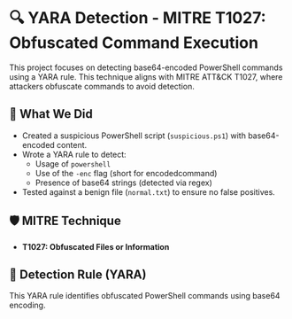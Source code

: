 # 🔍 YARA Detection - MITRE T1027: Obfuscated Command Execution

This project focuses on detecting base64-encoded PowerShell commands using a YARA rule. This technique aligns with MITRE ATT&CK T1027, where attackers obfuscate commands to avoid detection.

## 🧠 What We Did

- Created a suspicious PowerShell script (`suspicious.ps1`) with base64-encoded content.
- Wrote a YARA rule to detect:
  - Usage of `powershell`
  - Use of the `-enc` flag (short for encodedcommand)
  - Presence of base64 strings (detected via regex)
- Tested against a benign file (`normal.txt`) to ensure no false positives.

## 🛡️ MITRE Technique

- **T1027: Obfuscated Files or Information**

## 📜 Detection Rule (YARA)

This YARA rule identifies obfuscated PowerShell commands using base64 encoding.


